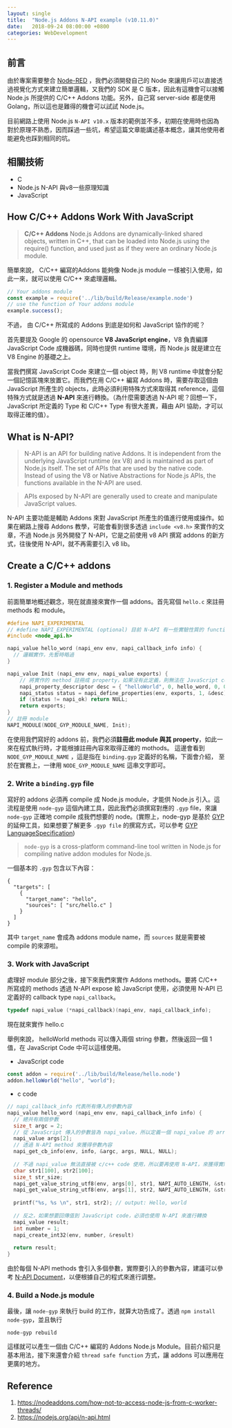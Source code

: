 ```yaml
---
layout: single
title:  "Node.js Addons N-API example (v10.11.0)"
date:   2018-09-24 08:00:00 +0800
categories: WebDevelopment
---
```

## 前言
由於專案需要整合 [Node-RED](https://nodered.org/) ，我們必須開發自己的 Node 來讓用戶可以直接透過視覺化方式來建立簡單邏輯，又我們的 SDK 是 C 版本，因此有這機會可以接觸 Node.js 所提供的 C/C++ Addons 功能。另外，自己寫 server-side 都是使用 Golang，所以這也是難得的機會可以試試 Node.js。

目前網路上使用 Node.js `N-API v10.x` 版本的範例並不多，初期在使用時也因為對於原理不熟悉，因而踩過一些坑，希望這篇文章能講述基本概念，讓其他使用者能避免也踩到相同的坑。

## 相關技術
- C
- Node.js N-API 與v8一些原理知識
- JavaScript

## How C/C++ Addons Work With JavaScript

> **C/C++ Addons** Node.js Addons are dynamically-linked shared objects, written in C++, that can be loaded into Node.js using the require() function, and used just as if they were an ordinary Node.js module.

簡單來說， C/C++ 編寫的Addons 能夠像 Node.js module 一樣被引入使用，如此一來，就可以使用 C/C++ 來處理邏輯。

```javascript
// Your addons module
const example = require('../lib/build/Release/example.node')
// use the function of Your addons module
example.success();
```

不過， 由 C/C++ 所寫成的 Addons 到底是如何和 JavaScript 協作的呢？

首先要提及 Google 的 opensource **V8 JavaScript engine**，V8 負責編譯 JavaScript Code 成機器碼，同時也提供 runtime 環境，而 Node.js 就是建立在 V8 Engine 的基礎之上。

當我們撰寫 JavaScript Code 來建立一個 object 時，則 V8 runtime 中就會分配一個記憶區塊來放置它。而我們在用 C/C++ 編寫 Addons 時，需要存取這個由 JavaScript 所產生的 objects，此時必須利用特殊方式來取得其 reference，這個特殊方式就是透過 **N-API**  來進行轉換。（為什麼需要透過 N-API 呢？回想一下， JavaScript 所定義的 Type 和 C/C++ Type 有很大差異，藉由 API 協助，才可以取得正確的值）。

## What is N-API?

> N-API is an API for building native Addons. It is independent from the underlying JavaScript runtime (ex V8) and is maintained as part of Node.js itself. The set of APIs that are used by the native code. Instead of using the V8 or Native Abstractions for Node.js APIs, the functions available in the N-API are used.

> APIs exposed by N-API are generally used to create and manipulate JavaScript values. 

N-API 主要功能是輔助 Addons 來對 JavaScript 所產生的值進行使用或操作。如果在網路上搜尋 Addons 教學，可能會看到很多透過 `include <v8.h>` 來實作的文章，不過 Node.js 另外開發了 N-API，它是之前使用 v8 API 撰寫 addons 的新方式，往後使用 N-API，就不再需要引入 v8 lib。

## Create a C/C++ addons 
### 1. Register a Module and methods
前面簡單地概述觀念，現在就直接來實作一個 addons。首先寫個 `hello.c` 來註冊 methods 和 module。
```c
#define NAPI_EXPERIMENTAL
// #define NAPI_EXPERIMENTAL (optional) 目前 N-API 有一些實驗性質的 function，透過 define NAPI_EXPERIMENTAL 來使用這些 methods
#include <node_api.h>

napi_value hello_word (napi_env env, napi_callback_info info) {
  // 邏輯實作，先暫時略過
}

napi_value Init (napi_env env, napi_value exports) {
    // 將實作的 method 註冊成 property，如果沒有此定義，則無法在 JavaScript code 中使用。
    napi_property_descriptor desc = { "helloWorld", 0, hello_word, 0, 0, 0, napi_default, 0 };
    napi_status status = napi_define_properties(env, exports, 1, &desc);
    if (status != napi_ok) return NULL;
    return exports;
}
// 註冊 module
NAPI_MODULE(NODE_GYP_MODULE_NAME, Init); 
```

在使用我們寫好的 addons 前，我們必須**註冊此 module 與其 property**，如此一來在程式執行時，才能根據註冊內容來取得正確的 mothods。
這邊會看到 `NODE_GYP_MODULE_NAME` ，這是指在 `binding.gyp` 定義好的名稱，下面會介紹， 至於在實務上，一律用 `NODE_GYP_MODULE_NAME` 這串文字即可。

### 2. Write a `binding.gyp` file

寫好的 addons 必須再 compile 成 Node.js module，才能供 Node.js 引入。這流程是使用 `node-gyp` 這個內建工具，因此我們必須撰寫對應的 `.gyp` file，來讓 `node-gyp` 正確地 compile 成我們想要的 node。(實際上，node-gyp 是基於 [GYP](https://gyp.gsrc.io/) 的延伸工具，如果想要了解更多 `.gyp file` 的撰寫方式，可以參考 [GYP LanguageSpecification](https://gyp.gsrc.io/docs/LanguageSpecification.md))

> `node-gyp` is a cross-platform command-line tool written in Node.js for compiling native addon modules for Node.js. 

一個基本的 `.gyp` 包含以下內容：

```
{
  "targets": [
    {
      "target_name": "hello",
      "sources": [ "src/hello.c" ]
    }
  ]
}
```

其中 `target_name` 會成為 addons module name，而 `sources` 就是需要被 compile 的來源啦。

### 3. Work with JavaScript 
處理好 module 部分之後，接下來我們來實作  Addons methods。要將 C/C++ 所寫成的 methods 透過 N-API expose 給 JavaScript 使用，必須使用 N-API 已定義好的 callback type `napi_callback`。

```c
typedef napi_value (*napi_callback)(napi_env, napi_callback_info);
```

現在就來實作 hello.c 

舉例來說， helloWorld methods 可以傳入兩個 string 參數，然後返回一個 1 值，在 JavaScript Code 中可以這樣使用。

- JavaScript code

```javascript
const addon = require('../lib/build/Release/hello.node')
addon.helloWorld("hello", "world");
```

- c code

```c
// napi_callback_info 代表所有傳入的參數內容
napi_value hello_word (napi_env env, napi_callback_info info) {
  // 總共有兩個參數 
  size_t argc = 2;
  // 從 JavaScript 傳入的參數皆為 napi_value，所以定義一個 napi_value 的 array
  napi_value args[2];
  // 透過 N-API method 來獲得參數內容
  napi_get_cb_info(env, info, &argc, args, NULL, NULL);
  
  // 不過 napi_value 無法直接被 c/c++ code 使用，所以要再使用 N-API，來獲得實際的值
  char str1[100], str2[100];
  size_t str_size;
  napi_get_value_string_utf8(env, args[0], str1, NAPI_AUTO_LENGTH, &str_size);
  napi_get_value_string_utf8(env, args[1], str2, NAPI_AUTO_LENGTH, &str_size);
  
  printf("%s, %s \n", str1, str2); // output: Hello, world
  
  // 反之，如果想要回傳值到 JavaScript code，必須也使用 N-API 來進行轉換
  napi_value result;
  int number = 1;
  napi_create_int32(env, number, &result)
  
  return result;
}
```

由於每個 N-API methods 會引入多個參數，實際要引入的參數內容，建議可以參考 [N-API Document](https://nodejs.org/api/n-api.html)，以便根據自己的程式來進行調整。

### 4. Build a Node.js module

最後，讓 `node-gyp` 來執行 build 的工作，就算大功告成了。透過 `npm install node-gyp`，並且執行

```
node-gyp rebuild
```

這樣就可以產生一個由 C/C++ 編寫的 Addons Node.js Module。目前介紹只是基本用法，接下來還會介紹 `thread safe function` 方式，讓 addons 可以應用在更廣的地方。

## Reference
1. https://nodeaddons.com/how-not-to-access-node-js-from-c-worker-threads/
2. https://nodejs.org/api/n-api.html